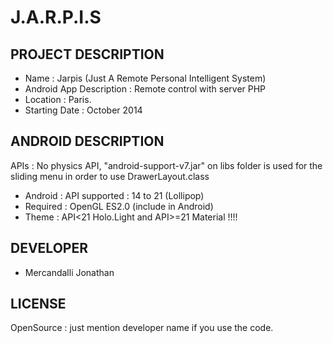 J.A.R.P.I.S
=====================

## PROJECT DESCRIPTION

* Name : Jarpis (Just A Remote Personal Intelligent System)
* Android App Description : Remote control with server PHP
* Location : Paris.
* Starting Date : October 2014

## ANDROID DESCRIPTION

APIs : No physics API, "android-support-v7.jar" on libs folder is used for the sliding menu in order to use DrawerLayout.class

* Android : API supported : 14 to 21 (Lollipop)
* Required : OpenGL ES2.0 (include in Android)
* Theme : API<21 Holo.Light and API>=21 Material !!!!


## DEVELOPER

* Mercandalli Jonathan


## LICENSE

OpenSource : just mention developer name if you use the code.